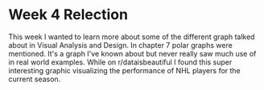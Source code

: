 # Week 4 Relection
This week I wanted to learn more about some of the different graph talked about in Visual Analysis and Design. In chapter 7 polar graphs were mentioned. It's a graph I've known
about but never really saw much use of in real world examples. While on r/dataisbeautiful I found this super interesting graphic visualizing the performance of NHL players for
the current season.
